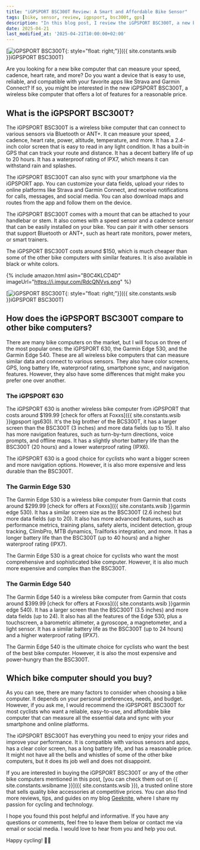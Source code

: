 ```yaml
---
title: "iGPSPORT BSC300T Review: A Smart and Affordable Bike Sensor"
tags: [bike, sensor, review, igpsport, bsc300t, gps]
description: "In this blog post, I review the iGPSPORT BSC300T, a new bike sensor that can measure speed, cadence and power. I compare it to other alternatives and show you why it's a great choice for cyclists who want to improve their performance and track their data."
date: 2025-04-21
last_modified_at: '2025-04-21T10:00:00+02:00'
---
```


[![iGPSPORT BSC300T](https://i.imgur.com/RdcQNVvm.png){: style="float: right;"}]({{ site.constants.wsib }}iGPSPORT BSC300T)

Are you looking for a new bike computer that can measure your speed, cadence, heart rate, and more? Do you want a device that is easy to use, reliable, and compatible with your favorite apps like Strava and Garmin Connect? If so, you might be interested in the new iGPSPORT BSC300T, a wireless bike computer that offers a lot of features for a reasonable price.

## What is the iGPSPORT BSC300T?

The iGPSPORT BSC300T is a wireless bike computer that can connect to various sensors via Bluetooth or ANT+. It can measure your speed, cadence, heart rate, power, altitude, temperature, and more. It has a 2.4-inch color screen that is easy to read in any light condition. It has a built-in GPS that can track your route and distance. It has a decent battery life of up to 20 hours. It has a waterproof rating of IPX7, which means it can withstand rain and splashes.

The iGPSPORT BSC300T can also sync with your smartphone via the iGPSPORT app. You can customize your data fields, upload your rides to online platforms like Strava and Garmin Connect, and receive notifications for calls, messages, and social media. You can also download maps and routes from the app and follow them on the device.

The iGPSPORT BSC300T comes with a mount that can be attached to your handlebar or stem. It also comes with a speed sensor and a cadence sensor that can be easily installed on your bike. You can pair it with other sensors that support Bluetooth or ANT+, such as heart rate monitors, power meters, or smart trainers.

The iGPSPORT BSC300T costs around $150, which is much cheaper than some of the other bike computers with similar features. It is also available in black or white colors.

{% include amazon.html asin="B0C4KLCD4D" imageUrl="https://i.imgur.com/RdcQNVvs.png" %}

[![iGPSPORT BSC300T](https://i.imgur.com/OoctZWAm.png){: style="float: right;"}]({{ site.constants.wsib }}iGPSPORT BSC300T)

## How does the iGPSPORT BSC300T compare to other bike computers?

There are many bike computers on the market, but I will focus on three of the most popular ones: the iGPSPORT 630, the Garmin Edge 530, and the Garmin Edge 540. These are all wireless bike computers that can measure similar data and connect to various sensors. They also have color screens, GPS, long battery life, waterproof rating, smartphone sync, and navigation features. However, they also have some differences that might make you prefer one over another.

### The iGPSPORT 630

The iGPSPORT 630 is another wireless bike computer from iGPSPORT that costs around $199.99 [check for offers at Foxxs]({{ site.constants.wsib }}igpsport igs630). It's the big brother of the BCS300T, it has a larger screen than the BSC300T (3 inches) and more data fields (up to 15). It also has more navigation features, such as turn-by-turn directions, voice prompts, and offline maps. It has a slightly shorter battery life than the BSC300T (20 hours) and a lower waterproof rating (IPX6).

The iGPSPORT 630 is a good choice for cyclists who want a bigger screen and more navigation options. However, it is also more expensive and less durable than the BSC300T.

### The Garmin Edge 530

The Garmin Edge 530 is a wireless bike computer from Garmin that costs around $299.99 [check for offers at Foxxs]({{ site.constants.wsib }}garmin edge 530). It has a similar screen size as the BSC300T (2.6 inches) but more data fields (up to 20). It also has more advanced features, such as performance metrics, training plans, safety alerts, incident detection, group tracking, ClimbPro, MTB dynamics, Trailforks integration, and more. It has a longer battery life than the BSC300T (up to 40 hours) and a higher waterproof rating (IPX7).

The Garmin Edge 530 is a great choice for cyclists who want the most comprehensive and sophisticated bike computer. However, it is also much more expensive and complex than the BSC300T.

### The Garmin Edge 540

The Garmin Edge 540 is a wireless bike computer from Garmin that costs around $399.99 [check for offers at Foxxs]({{ site.constants.wsib }}garmin edge 540). It has a larger screen than the BSC300T (3.5 inches) and more data fields (up to 24). It also has all the features of the Edge 530, plus a touchscreen, a barometric altimeter, a gyroscope, a magnetometer, and a light sensor. It has a similar battery life as the BSC300T (up to 24 hours) and a higher waterproof rating (IPX7).

The Garmin Edge 540 is the ultimate choice for cyclists who want the best of the best bike computer. However, it is also the most expensive and power-hungry than the BSC300T.

## Which bike computer should you buy?

As you can see, there are many factors to consider when choosing a bike computer. It depends on your personal preferences, needs, and budget. However, if you ask me, I would recommend the iGPSPORT BSC300T for most cyclists who want a reliable, easy-to-use, and affordable bike computer that can measure all the essential data and sync with your smartphone and online platforms.

The iGPSPORT BSC300T has everything you need to enjoy your rides and improve your performance. It is compatible with various sensors and apps, has a clear color screen, has a long battery life, and has a reasonable price. It might not have all the bells and whistles of some of the other bike computers, but it does its job well and does not disappoint.

If you are interested in buying the iGPSPORT BSC300T or any of the other bike computers mentioned in this post, [you can check them out on {{ site.constants.wsibname }}]({{ site.constants.wsib }}), a trusted online store that sells quality bike accessories at competitive prices. You can also find more reviews, tips, and guides on my blog [Geeknite](/), where I share my passion for cycling and technology.

I hope you found this post helpful and informative. If you have any questions or comments, feel free to leave them below or contact me via email or social media. I would love to hear from you and help you out.

Happy cycling! 🚴‍♂️

